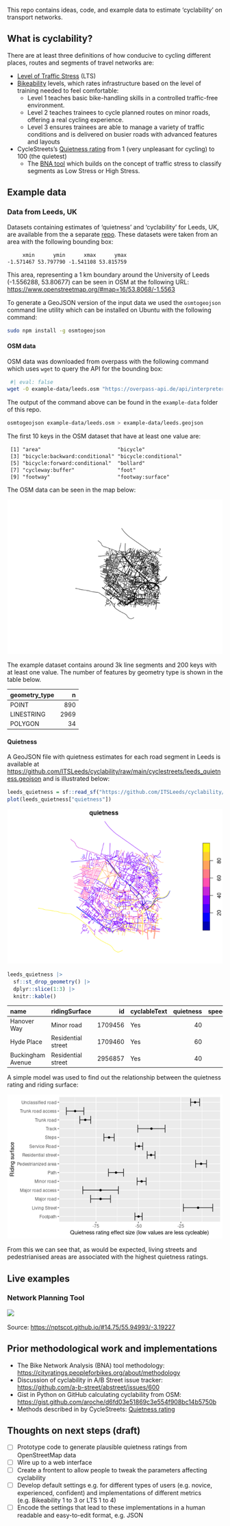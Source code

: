 
This repo contains ideas, code, and example data to estimate
‘cyclability’ on transport networks.

## What is cyclability?

There are at least three definitions of how conducive to cycling
different places, routes and segments of travel networks are:

- [Level of Traffic
  Stress](https://docs.conveyal.com/learn-more/traffic-stress) (LTS)
- [Bikeability](https://www.britishcycling.org.uk/cycletraining/article/ct20110111-cycletraining-What-is-Bikeability-0)
  levels, which rates infrastructure based on the level of training
  needed to feel comfortable:
  - Level 1 teaches basic bike-handling skills in a controlled
    traffic-free environment.
  - Level 2 teaches trainees to cycle planned routes on minor roads,
    offering a real cycling experience.
  - Level 3 ensures trainees are able to manage a variety of traffic
    conditions and is delivered on busier roads with advanced features
    and layouts
- CycleStreets’s [Quietness
  rating](https://www.cyclestreets.net/help/journey/howitworks/#quietness)
  from 1 (very unpleasant for cycling) to 100 (the quietest)
  - The [BNA tool](https://bna.peopleforbikes.org/#/) which builds on
    the concept of traffic stress to classify segments as Low Stress or
    High Stress.

## Example data

### Data from Leeds, UK

Datasets containing estimates of ‘quietness’ and ‘cyclability’ for
Leeds, UK, are available from the a separate
[repo](https://github.com/ITSLeeds/cyclability/). These datasets were
taken from an area with the following bounding box:

         xmin      ymin      xmax      ymax 
    -1.571467 53.797790 -1.541108 53.815759 

This area, representing a 1 km boundary around the University of Leeds
(-1.556288, 53.80677) can be seen in OSM at the following URL:
https://www.openstreetmap.org/#map=16/53.8068/-1.5563

To generate a GeoJSON version of the input data we used the
`osmtogeojson` command line utility which can be installed on Ubuntu
with the following command:

``` bash
sudo npm install -g osmtogeojson
```

#### OSM data

OSM data was downloaded from overpass with the following command which
uses `wget` to query the API for the bounding box:

``` bash
 #| eval: false
wget -O example-data/leeds.osm "https://overpass-api.de/api/interpreter?data=[out:xml][timeout:25];(way[highway](53.797790,-1.571467,53.815759,-1.541108);node(w););out body;>;out skel qt;"
```

The output of the command above can be found in the `example-data`
folder of this repo.

``` bash
osmtogeojson example-data/leeds.osm > example-data/leeds.geojson
```

<!-- Convert this to GeoJSON with the following command (requires `osmium-tool`): -->

The first 10 keys in the OSM dataset that have at least one value are:

     [1] "area"                         "bicycle"                     
     [3] "bicycle:backward:conditional" "bicycle:conditional"         
     [5] "bicycle:forward:conditional"  "bollard"                     
     [7] "cycleway:buffer"              "foot"                        
     [9] "footway"                      "footway:surface"             

The OSM data can be seen in the map below:

![](README_files/figure-commonmark/unnamed-chunk-6-1.png)

The example dataset contains around 3k line segments and 200 keys with
at least one value. The number of features by geometry type is shown in
the table below.

| geometry_type |    n |
|:--------------|-----:|
| POINT         |  890 |
| LINESTRING    | 2969 |
| POLYGON       |   34 |

#### Quietness

A GeoJSON file with quietness estimates for each road segment in Leeds
is available at
https://github.com/ITSLeeds/cyclability/raw/main/cyclestreets/leeds_quietness.geojson
and is illustrated below:

``` r
leeds_quietness = sf::read_sf("https://github.com/ITSLeeds/cyclability/raw/main/cyclestreets/leeds_quietness.geojson")
plot(leeds_quietness["quietness"])
```

![](README_files/figure-commonmark/unnamed-chunk-8-1.png)

``` r
leeds_quietness |>
  sf::st_drop_geometry() |>
  dplyr::slice(1:3) |>
  knitr::kable()
```

| name              | ridingSurface      |      id | cyclableText | quietness | speedMph | speedKmph | pause | color    |
|:------------------|:-------------------|--------:|:-------------|----------:|---------:|----------:|------:|:---------|
| Hanover Way       | Minor road         | 1709456 | Yes          |        40 |       16 |        26 |     0 | \#9295FF |
| Hyde Place        | Residential street | 1709460 | Yes          |        60 |       15 |        24 |     0 | \#B06840 |
| Buckingham Avenue | Residential street | 2956857 | Yes          |        40 |       15 |        24 |     0 | \#9295FF |

A simple model was used to find out the relationship between the
quietness rating and riding surface:

![](README_files/figure-commonmark/surface-quietness-1.png)

From this we can see that, as would be expected, living streets and
pedestrianised areas are associated with the highest quietness ratings.

## Live examples

### Network Planning Tool

![](https://user-images.githubusercontent.com/122299965/236216704-72d7a546-6d69-4a8b-97fd-eb29f4f51115.png)

Source: https://nptscot.github.io/#14.75/55.94993/-3.19227

## Prior methodological work and implementations

- The Bike Network Analysis (BNA) tool methodology:
  https://cityratings.peopleforbikes.org/about/methodology
- Discussion of cyclability in A/B Street issue tracker:
  https://github.com/a-b-street/abstreet/issues/600
- Gist in Python on GitHub calculating cyclability from OSM:
  https://gist.github.com/aroche/d6fd03e51869c3e554f908bc14b5750b
- Methods described in by CycleStreets: [Quietness
  rating](https://www.cyclestreets.net/help/journey/howitworks/#quietness)

## Thoughts on next steps (draft)

- [ ] Prototype code to generate plausible quietness ratings from
  OpenStreetMap data
- [ ] Wire up to a web interface
- [ ] Create a frontent to allow people to tweak the parameters
  affecting cyclability
- [ ] Develop default settings e.g. for different types of users
  (e.g. novice, experienced, confident) and implementations of different
  metrics (e.g. Bikeability 1 to 3 or LTS 1 to 4)
- [ ] Encode the settings that lead to these implementations in a human
  readable and easy-to-edit format, e.g. JSON
